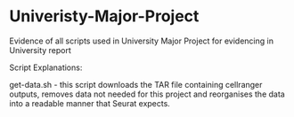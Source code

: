 # Univeristy-Major-Project
Evidence of all scripts used in University Major Project for evidencing in University report

Script Explanations:

get-data.sh - this script downloads the TAR file containing cellranger outputs, removes data not needed for this project and reorganises the data into a readable manner that Seurat expects.
